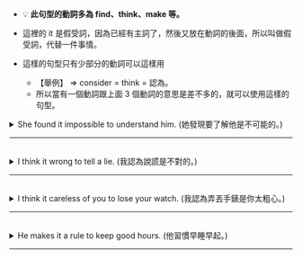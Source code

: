 - 💡 **此句型的動詞多為 find、think、make 等。**

- 這裡的 it 是假受詞，因為已經有主詞了，然後又放在動詞的後面，所以叫做假受詞，代替一件事情。

- 這樣的句型只有少部分的動詞可以這樣用
    - 【舉例】 ⇒  consider = think = 認為。
    - 所以當有一個動詞跟上面 3 個動詞的意思是差不多的，就可以使用這樣的句型。
 
<details>
  <summary>
    She found it impossible to understand him. (她發現要了解他是不可能的。)
  </summary>

  - impossible 是來補充說明 it 這一件事情的，那是甚麼事情不可能，後面要用不定詞交代清楚。
  - 在中文翻譯的時候，不要翻譯成  ⚠️***他發現它是不可能了解他***；而是把 it 跳過去  ⇒  指的是一件事情，所以直接跳過去  ⇒  發現要了解他是不可能。
  - ⇒  `She found that it is impossible to understand him.`
      - 我們可以代換成  ⇒  S + V + it + C +to V 這樣的句型，因為 it 可以當假主詞，也可以當假受詞，當 it 變成受詞的時候，連接詞 that 也要跟著不見。
</details>

---
<br>

<details>
  <summary>
    I think it wrong to tell a lie. (我認為說謊是不對的。)
  </summary>

  - 直接把說謊這件事情用 it 來代替，這時候說謊是指一件事情，而不是動作，事情才有對與錯，動作沒有對與錯。
</details>

---
<br>

<details>
  <summary>
    I think it careless of you to lose your watch. (我認為弄丟手錶是你太粗心。)
  </summary>

  - 在例句多了一個是你，不然其實跟例句 2 是差不多的，那麼 ”是你” 該怎麼連接？
  - it 當假主詞的時候，意義上的主詞要用 for 或是 of 連接
      - 用 for 指的是事情
      - 用 of 指的是人，前面的形容詞要表示人格特質的形容詞。
  - 所以例句的句型是從 it 當假主詞的句型變來的。
  - 如果我們不要前面的 I think  ⇒  It is too careless of you to lose your watch
      - 只不過這裡的 it 變成受詞了，所以 is 就不要了。
</details>

---
<br>

<details>
  <summary>
    He makes it a rule to keep good hours. (他習慣早睡早起。)
  </summary>
  
  - it 指甚麼事情去後面找不定詞所引導的句子就可了。
  - 習慣有一個重要的片語  ⇒  make it a rule to ( 叫做習慣做 …. )
  - 早睡早起叫做  ⇒  保持好的時程  ⇒  keep good hours。
</details>

---
<br>
